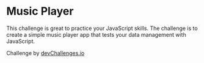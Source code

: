 # Music Player

This challenge is great to practice your JavaScript skills. The challenge is to create a simple music player app that tests your data management with JavaScript.

Challenge by [devChallenges.io](https://devchallenges.io/challenge/36)
